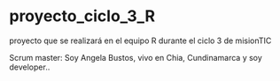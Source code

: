 # proyecto_ciclo_3_R
proyecto que se realizará en el equipo R durante el ciclo 3 de misionTIC

Scrum master:
Soy Angela Bustos, vivo en Chia, Cundinamarca y soy developer..